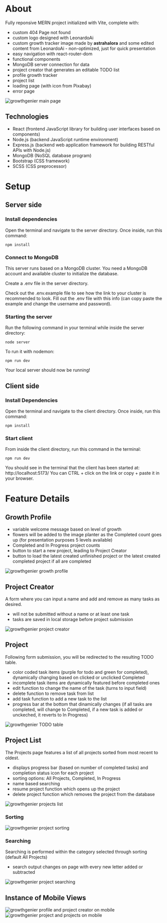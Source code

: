 # About

Fully reponsive MERN project initialized with Vite, complete with:

- custom 404 Page not found
- custom logo designed with LeonardoAi
- custom growth tracker image made by **astrahalora** and some edited content from LeonardoAi - non-optimized, just for quick presentation
- easy navigation with react-router-dom
- functional components
- MongoDB server connection for data
- project creator that generates an editable TODO list
- profile growth tracker
- project list
- loading page (with icon from Pixabay)
- error page

![growthgenier main page](https://images2.imgbox.com/c0/35/K22B7pp9_o.jpg)

## Technologies

- React (frontend JavaScript library for building user interfaces based on components)
- Node.js (backend JavaScript runtime environment)
- Express.js (backend web application framework for building RESTful APIs with Node.js)
- MongoDB (NoSQL database program)
- Bootstrap (CSS framework)
- SCSS (CSS preprocessor)

# Setup

## Server side

### Install dependencies

Open the terminal and navigate to the server directory. Once inside, run this command:

```
npm install
```

### Connect to MongoDB

This server runs based on a MongoDB cluster. You need a MongoDB account and available cluster to initialize the database.

Create a .env file in the server directory.

Check out the .env.example file to see how the link to your cluster is recommended to look. Fill out the .env file with this info (can copy paste the example and change the username and password).

### Starting the server

Run the following command in your terminal while inside the server directory:

```
node server
```

To run it with nodemon:

```
npm run dev
```

Your local server should now be running!

## Client side

### Install Dependencies

Open the terminal and navigate to the client directory. Once inside, run this command:

```
npm install
```

### Start client 

From inside the client directory, run this command in the terminal:

```
npm run dev
```

You should see in the terminal that the client has been started at: http://localhost:5173/
You can CTRL + click on the link or copy + paste it in your browser. 

# Feature Details

## Growth Profile

- variable welcome message based on level of growth
- flowers will be added to the image planter as the Completed count goes up (for presentation purposes 5 levels available)
- Completed and In Progress project counts
- button to start a new project, leading to Project Creator
- button to load the latest created unfinished project or the latest created completed project if all are completed

![growthgenier growth profile](https://images2.imgbox.com/78/06/QEa4yIQR_o.jpg)

## Project Creator

A form where you can input a name and add and remove as many tasks as desired. 
- will not be submitted without a name or at least one task
- tasks are saved in local storage before project submission

![growthgenier project creator](https://images2.imgbox.com/e0/a6/Eoimyne3_o.jpg)

## Project

Following form submission, you will be redirected to the resulting TODO table. 
- color coded task items (purple for todo and green for completed), dynamically changing based on clicked or unclicked Completed
- incomplete task items are dynamically featured before completed ones
- edit function to change the name of the task (turns to input field)
- delete function to remove task from list
- add task function to add a new task to the list
- progress bar at the bottom that dinamically changes (if all tasks are completed, will change to Completed, if a new task is added or unckeched, it reverts to In Progress)

![growthgenier TODO table](https://images2.imgbox.com/a3/e8/j9fTUl7o_o.jpg)

## Project List

The Projects page features a list of all projects sorted from most recent to oldest.
- displays progress bar (based on number of completed tasks) and completion status icon for each project
- sorting options: All Projects, Completed, In Progress
- name based searching 
- resume project function which opens up the project
- delete project function which removes the project from the database

![growthgenier projects list](https://images2.imgbox.com/0c/59/BKftvNvM_o.jpg)

### Sorting

![growthgenier project sorting](https://images2.imgbox.com/f5/fa/1VyFEgxq_o.jpg)

### Searching 

Searching is performed within the category selected through sorting (default All Projects)
- search output changes on page with every new letter added or subtracted

![growthgenier project searching](https://images2.imgbox.com/d5/56/aSzHrR2R_o.jpg)

## Instance of Mobile Views

![growthgenier profile and project creator on mobile](https://images2.imgbox.com/b9/c3/SMULd7Jy_o.jpg) 
![growthgenier project and projects on mobile](https://images2.imgbox.com/da/24/iTZsJUP6_o.jpg) 